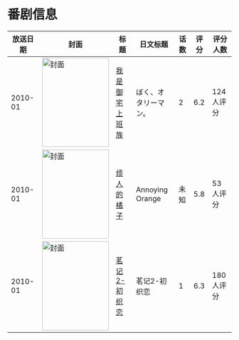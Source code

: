 # 番剧信息

|放送日期|封面|标题|日文标题|话数|评分|评分人数|
|---|---|---|---|---|---|---|
|2010-01|<img src="//lain.bgm.tv/pic/cover/c/6a/ad/5120_B25pI.jpg" alt="封面" style="width:150px;height:200px;object-fit:cover;">|[我是御宅上班族](https://bangumi.tv/subject/5120)|ぼく、オタリーマン。|2|6.2|124人评分|
|2010-01|<img src="//lain.bgm.tv/pic/cover/c/1d/09/163342_2uDJR.jpg" alt="封面" style="width:150px;height:200px;object-fit:cover;">|[烦人的橘子](https://bangumi.tv/subject/163342)|Annoying Orange|未知|5.8|53人评分|
|2010-01|<img src="//lain.bgm.tv/pic/cover/c/5b/f8/4125_1x1WS.jpg" alt="封面" style="width:150px;height:200px;object-fit:cover;">|[茗记2-初织恋](https://bangumi.tv/subject/4125)|茗记2-初织恋|1|6.3|180人评分|

